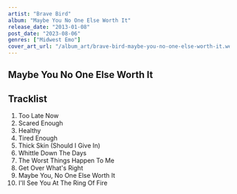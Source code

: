 ```yaml
---
artist: "Brave Bird"
album: "Maybe You No One Else Worth It"
release_date: "2013-01-08"
post_date: "2023-08-06"
genres: ["Midwest Emo"]
cover_art_url: "/album_art/brave-bird-maybe-you-no-one-else-worth-it.webp"
---
```


## Maybe You No One Else Worth It

## Tracklist
1. Too Late Now
2. Scared Enough
3. Healthy
4. Tired Enough
5. Thick Skin (Should I Give In)
6. Whittle Down The Days
7. The Worst Things Happen To Me
8. Get Over What's Right
9. Maybe You, No One Else Worth It
10. I'll See You At The Ring Of Fire
